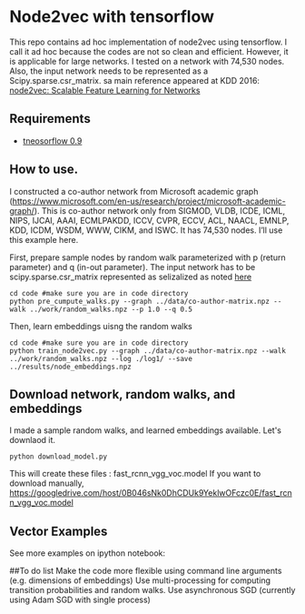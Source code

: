 # Node2vec with tensorflow
This repo contains ad hoc implementation of node2vec using tensorflow. I call it ad hoc because the codes are not so clean and efficient. However, it is applicable for large networks. I tested on a network with 74,530 nodes. Also, the input network needs to be represented as a Scipy.sparse.csr_matrix. 
  sa
main reference appeared at KDD 2016: [node2vec: Scalable Feature Learning for Networks](http://aditya-grover.github.io/files/publications/kdd16.pdf)

## Requirements
- [tneosorflow 0.9](http://tensorflow.org)

## How to use.
I constructed a co-author network from Microsoft academic graph
(https://www.microsoft.com/en-us/research/project/microsoft-academic-graph/). This is co-author network only from SIGMOD, VLDB, ICDE, ICML, NIPS, IJCAI, AAAI, ECMLPAKDD, ICCV, CVPR, ECCV, ACL, NAACL, EMNLP, KDD, ICDM, WSDM, WWW, CIKM, and  ISWC. It has 74,530 nodes.  I’ll use this example here.

First, prepare sample nodes by random walk parameterized with p (return parameter) and q (in-out parameter). The input network has to be scipy.sparse.csr_matrix represented as selizalized as noted [here](http://stackoverflow.com/questions/8955448/save-load-scipy-sparse-csr-matrix-in-portable-data-format) 
```
cd code #make sure you are in code directory
python pre_cumpute_walks.py --graph ../data/co-author-matrix.npz --walk ../work/random_walks.npz --p 1.0 --q 0.5
```
Then, learn embeddings uisng the random walks
```
cd code #make sure you are in code directory
python train_node2vec.py --graph ../data/co-author-matrix.npz --walk ../work/random_walks.npz --log ./log1/ --save ../results/node_embeddings.npz
```

## Download  network, random walks, and embeddings
I made a sample random walks, and learned embeddings available. Let's downlaod it. 
```
python download_model.py
```
This will create these files : fast_rcnn_vgg_voc.model
If you want to download manually,
https://googledrive.com/host/0B046sNk0DhCDUk9YeklwOFczc0E/fast_rcnn_vgg_voc.model

## Vector Examples
See more examples on ipython notebook: 

##To do list
Make the code more flexible using command line arguments (e.g. dimensions of embeddings)
Use multi-processing for computing transition probabilities and random walks. 
Use asynchronous SGD (currently using Adam SGD with single process)